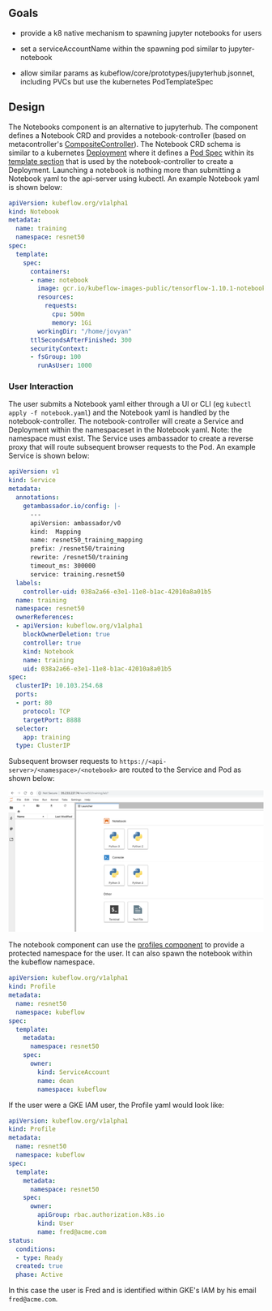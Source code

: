 ## Goals

- provide a k8 native mechanism to spawning jupyter notebooks for users

- set a serviceAccountName within the spawning pod similar to jupyter-notebook

- allow similar params as kubeflow/core/prototypes/jupyterhub.jsonnet, including PVCs but use the kubernetes PodTemplateSpec


## Design

The Notebooks component is an alternative to jupyterhub. The component defines a Notebook CRD and provides a notebook-controller (based on metacontroller's [CompositeController](https://metacontroller.app/api/compositecontroller/)). The Notebook CRD schema is similar to a kubernetes [Deployment](https://kubernetes.io/docs/concepts/workloads/controllers/deployment/#creating-a-deployment) where it defines a [Pod Spec](https://kubernetes.io/docs/reference/generated/kubernetes-api/v1.12/#podspec-v1-core) within its [template section](https://github.com/kubeflow/kubeflow/blob/111975f3886d058a112c7970dce209714ddcfb2e/kubeflow/notebooks/notebooks.schema#L32) that is used by the notebook-controller to create a Deployment. Launching a notebook is nothing more than submitting a Notebook yaml to the api-server using kubectl. An example Notebook yaml is shown below:

```yaml
apiVersion: kubeflow.org/v1alpha1
kind: Notebook
metadata:
  name: training
  namespace: resnet50
spec:
  template:
    spec:
      containers:
      - name: notebook
        image: gcr.io/kubeflow-images-public/tensorflow-1.10.1-notebook-cpu:v0.3.0
        resources:
          requests:
            cpu: 500m
            memory: 1Gi
        workingDir: "/home/jovyan"
      ttlSecondsAfterFinished: 300
      securityContext: 
      - fsGroup: 100
        runAsUser: 1000
```

### User Interaction

The user submits a Notebook yaml either through a UI or CLI (eg `kubectl apply -f notebook.yaml`) and the Notebook yaml is handled by the notebook-controller. The notebook-controller will create a Service and Deployment within the namespaceset in the Notebook yaml. Note: the namespace must exist. The Service uses ambassador to create a reverse proxy that will route subsequent browser requests to the Pod. An example Service is shown below:

```yaml
apiVersion: v1
kind: Service
metadata:
  annotations:
    getambassador.io/config: |-
      ---
      apiVersion: ambassador/v0
      kind:  Mapping
      name: resnet50_training_mapping
      prefix: /resnet50/training
      rewrite: /resnet50/training
      timeout_ms: 300000
      service: training.resnet50
  labels:
    controller-uid: 038a2a66-e3e1-11e8-b1ac-42010a8a01b5
  name: training
  namespace: resnet50
  ownerReferences:
  - apiVersion: kubeflow.org/v1alpha1
    blockOwnerDeletion: true
    controller: true
    kind: Notebook
    name: training
    uid: 038a2a66-e3e1-11e8-b1ac-42010a8a01b5
spec:
  clusterIP: 10.103.254.68
  ports:
  - port: 80
    protocol: TCP
    targetPort: 8888
  selector:
    app: training
  type: ClusterIP
```

Subsequent browser requests to `https://<api-server>/<namespace>/<notebook>` are routed to the Service and Pod as shown below:

![Jupyter Notebook](./docs/jupyter_notebook.png "Jupyter Notebook")

The notebook component can use the [profiles component](https://github.com/kubeflow/kubeflow/tree/master/kubeflow/profiles/prototypes) to provide a protected namespace for the user. It can also spawn the notebook within the kubeflow namespace. 

```yaml
apiVersion: kubeflow.org/v1alpha1
kind: Profile
metadata:
  name: resnet50
  namespace: kubeflow
spec:
  template:
    metadata:
      namespace: resnet50
    spec:
      owner:
        kind: ServiceAccount
        name: dean
        namespace: kubeflow
```

If the user were a GKE IAM user, the Profile yaml would look like:

```yaml
apiVersion: kubeflow.org/v1alpha1
kind: Profile
metadata:
  name: resnet50
  namespace: kubeflow
spec:
  template:
    metadata:
      namespace: resnet50
    spec:
      owner:
        apiGroup: rbac.authorization.k8s.io
        kind: User
        name: fred@acme.com
status:
  conditions:
  - type: Ready
  created: true
  phase: Active
```

In this case the user is Fred and is identified within GKE's IAM by his email `fred@acme.com`.




